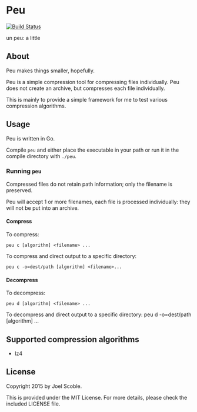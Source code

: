 Peu
=====
[![Build Status](https://travis-ci.org/mohae/peu.png)](https://travis-ci.org/mohae/peu)

un peu: a little

## About
Peu makes things smaller, hopefully.

Peu is a simple compression tool for compressing files individually. Peu does not create an archive, but compresses each file individually.

This is mainly to provide a simple framework for me to test various compression algorithms.

## Usage
Peu is written in Go.

Compile `peu` and either place the executable in your path or run it in the compile directory with `./peu`.

### Running `peu`
Compressed files do not retain path information; only the filename is preserved.

Peu will accept 1 or more filenames, each file is processed individually: they will not be put into an archive.

#### Compress
To compress:

    peu c [algorithm] <filename> ...

To compress and direct output to a specific directory:

    peu c -o=dest/path [algorithm] <filename>...

#### Decompress
To decompress:

    peu d [algorithm] <filename> ...

To decompress and direct output to a specific directory:
    peu d -o=dest/path [algorithm] <filename>...

## Supported compression algorithms

* lz4

## License
Copyright 2015 by Joel Scoble.

This is provided under the MIT License. For more details, please check the included LICENSE file.
